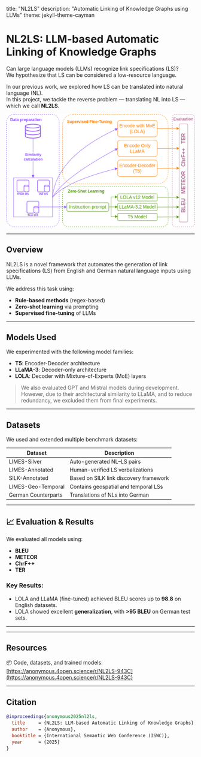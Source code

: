 title: "NL2LS"
description: "Automatic Linking of Knowledge Graphs using LLMs"
theme: jekyll-theme-cayman


# NL2LS: LLM-based Automatic Linking of Knowledge Graphs

Can large language models (LLMs) recognize link specifications (LS)?  
We hypothesize that LS can be considered a low-resource language.

In our previous work, we explored how LS can be translated into natural language (NL).  
In this project, we tackle the reverse problem — translating NL into LS — which we call **NL2LS**.

![NL2LS Architecture](https://github.com/dice-group/NL2LS/blob/main/Figure.drawio.png)

---

## Overview

NL2LS is a novel framework that automates the generation of link specifications (LS) from English and German natural language inputs using LLMs.

We address this task using:
-  **Rule-based methods** (regex-based)
-  **Zero-shot learning** via prompting
-  **Supervised fine-tuning** of LLMs

---

## Models Used

We experimented with the following model families:
- **T5**: Encoder-Decoder architecture  
- **LLaMA-3**: Decoder-only architecture  
- **LOLA**: Decoder with Mixture-of-Experts (MoE) layers  

> We also evaluated GPT and Mistral models during development.  
> However, due to their architectural similarity to LLaMA, and to reduce redundancy, we excluded them from final experiments.

---

## Datasets

We used and extended multiple benchmark datasets:

| Dataset                  | Description                                      |
|--------------------------|--------------------------------------------------|
| LIMES-Silver             | Auto-generated NL–LS pairs                       |
| LIMES-Annotated          | Human-verified LS verbalizations                |
| SILK-Annotated           | Based on SILK link discovery framework          |
| LIMES-Geo-Temporal       | Contains geospatial and temporal LSs            |
| German Counterparts      | Translations of NLs into German                 |

---

## 📈 Evaluation & Results

We evaluated all models using:
- **BLEU**
- **METEOR**
- **ChrF++**
- **TER**

### Key Results:
- LOLA and LLaMA (fine-tuned) achieved BLEU scores up to **98.8** on English datasets.
- LOLA showed excellent **generalization**, with **>95 BLEU** on German test sets.

---


---

## Resources

📦 Code, datasets, and trained models:  
[https://anonymous.4open.science/r/NL2LS-943C](https://anonymous.4open.science/r/NL2LS-943C)


---

## Citation

```bibtex
@inproceedings{anonymous2025nl2ls,
  title     = {NL2LS: LLM-based Automatic Linking of Knowledge Graphs},
  author    = {Anonymous},
  booktitle = {International Semantic Web Conference (ISWC)},
  year      = {2025}
}


